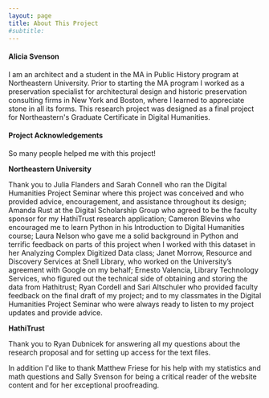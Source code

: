 ```yaml
---
layout: page
title: About This Project
#subtitle: 
---
```


#### Alicia Svenson

I am an architect and a student in the MA in Public History program at Northeastern University. Prior to starting the MA program I worked as a preservation specialist for architectural design and historic preservation consulting firms in New York and Boston, where I learned to appreciate stone in all its forms. This research project was designed as a final project for Northeastern's Graduate Certificate in Digital Humanities.

#### Project Acknowledgements

So many people helped me with this project!

**Northeastern University**

Thank you to Julia Flanders and Sarah Connell who ran the Digital Humanities Project Seminar where this project was conceived and who provided advice, encouragement, and assistance throughout its design; Amanda Rust at the Digital Scholarship Group who agreed to be the faculty sponsor for my HathiTrust research application; Cameron Blevins who encouraged me to learn Python in his Introduction to Digital Humanities course; Laura Nelson who gave me a solid background in Python and terrific feedback on parts of this project when I worked with this dataset in her Analyzing Complex Digitized Data class; Janet Morrow, Resource and Discovery Services at Snell Library, who worked on the University’s agreement with Google on my behalf; Ernesto Valencia, Library Technology Services, who figured out the technical side of obtaining and storing the data from Hathitrust; Ryan Cordell and Sari Altschuler who provided faculty feedback on the final draft of my project; and to my classmates in the Digital Humanities Project Seminar who were always ready to listen to my project updates and provide advice.

**HathiTrust**

Thank you to Ryan Dubnicek for answering all my questions about the research proposal and for setting up access for the text files.


In addition I'd like to thank Matthew Friese for his help with my statistics and math questions and Sally Svenson for being a critical reader of the website content and for her exceptional proofreading.


